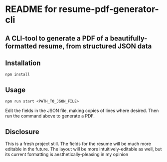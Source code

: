 # README for resume-pdf-generator-cli

## A CLI-tool to generate a PDF of a beautifully-formatted resume, from structured JSON data

## Installation

`npm install`

## Usage

`npm run start <PATH_TO_JSON_FILE>`

Edit the fields in the JSON file, making copies of lines where desired. Then run the command above to generate a PDF.

## Disclosure

This is a fresh project still. The fields for the resume will be much more editable in the future. The layout will be more intuitively-editable as well, but its current formatting is aesthetically-pleasing in my opinion